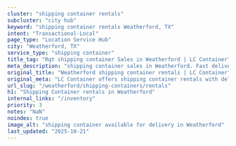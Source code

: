 ```yaml
---
cluster: "shipping container rentals"
subcluster: "city hub"
keyword: "shipping container rentals Weatherford, TX"
intent: "Transactional-Local"
page_type: "Location Service Hub"
city: "Weatherford, TX"
service_type: "shipping container"
title_tag: "Rqt shipping container Sales in Weatherford | LC Container"
meta_description: "shipping container sales in Weatherford. Fast delivery, competitive pricing. Serving shipping containers area. Quote ID: VP9. Call (214) 524-4168 for your free quote today."
original_title: "Weatherford shipping container rentals | LC Container"
original_meta: "LC Container offers shipping container rentals with delivery in Weatherford, TX. Local. Fast quotes. Since 2003."
url_slug: "/weatherford/shipping-containers/rentals"
h1: "Shipping Container rentals in Weatherford"
internal_links: "/inventory"
priority: 3
notes: "NaN"
noindex: true
image_alt: "shipping container available for delivery in Weatherford"
last_updated: "2025-10-21"
---
```


<!-- TODO: Add unique city/inventory copy, images, and internal links here. -->
